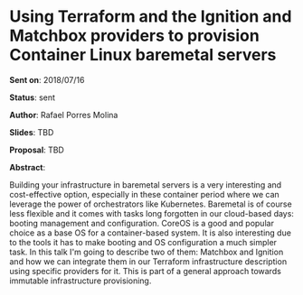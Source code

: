 # Using Terraform and the Ignition and Matchbox providers to provision Container Linux baremetal servers

**Sent on**: 2018/07/16

**Status**:  sent

**Author**:  Rafael Porres Molina

**Slides**:  TBD

**Proposal**: TBD

**Abstract**:

Building your infrastructure in baremetal servers is a very interesting and cost-effective option, especially in these container period where we can leverage the power of orchestrators like Kubernetes. Baremetal is of course less flexible and it comes with tasks long forgotten in our cloud-based days: booting management and configuration. CoreOS is a good and popular choice as a base OS for a container-based system. It is also interesting due to the tools it has to make booting and OS configuration a much simpler task. In this talk I'm going to describe two of them: Matchbox and Ignition and how we can integrate them in our Terraform infrastructure description using specific providers for it. This is part of a general approach towards immutable infrastructure provisioning.
